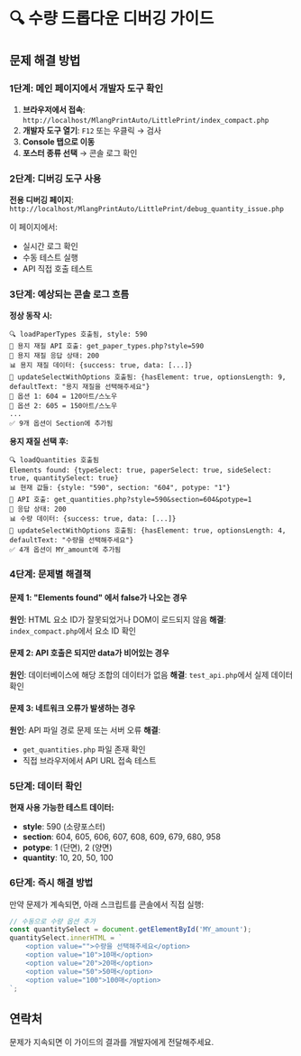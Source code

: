# 🔍 수량 드롭다운 디버깅 가이드

## 문제 해결 방법

### 1단계: 메인 페이지에서 개발자 도구 확인
1. **브라우저에서 접속**: `http://localhost/MlangPrintAuto/LittlePrint/index_compact.php`
2. **개발자 도구 열기**: `F12` 또는 우클릭 → 검사
3. **Console 탭으로 이동**
4. **포스터 종류 선택** → 콘솔 로그 확인

### 2단계: 디버깅 도구 사용
**전용 디버깅 페이지**: `http://localhost/MlangPrintAuto/LittlePrint/debug_quantity_issue.php`

이 페이지에서:
- 실시간 로그 확인
- 수동 테스트 실행
- API 직접 호출 테스트

### 3단계: 예상되는 콘솔 로그 흐름

**정상 동작 시:**
```
🔍 loadPaperTypes 호출됨, style: 590
📡 용지 재질 API 호출: get_paper_types.php?style=590
📡 용지 재질 응답 상태: 200
📊 용지 재질 데이터: {success: true, data: [...]}
🔧 updateSelectWithOptions 호출됨: {hasElement: true, optionsLength: 9, defaultText: "용지 재질을 선택해주세요"}
📝 옵션 1: 604 = 120아트/스노우
📝 옵션 2: 605 = 150아트/스노우
...
✅ 9개 옵션이 Section에 추가됨
```

**용지 재질 선택 후:**
```
🔍 loadQuantities 호출됨
Elements found: {typeSelect: true, paperSelect: true, sideSelect: true, quantitySelect: true}
📊 현재 값들: {style: "590", section: "604", potype: "1"}
📡 API 호출: get_quantities.php?style=590&section=604&potype=1
📡 응답 상태: 200
📊 수량 데이터: {success: true, data: [...]}
🔧 updateSelectWithOptions 호출됨: {hasElement: true, optionsLength: 4, defaultText: "수량을 선택해주세요"}
✅ 4개 옵션이 MY_amount에 추가됨
```

### 4단계: 문제별 해결책

#### 문제 1: "Elements found" 에서 false가 나오는 경우
**원인**: HTML 요소 ID가 잘못되었거나 DOM이 로드되지 않음
**해결**: `index_compact.php`에서 요소 ID 확인

#### 문제 2: API 호출은 되지만 data가 비어있는 경우
**원인**: 데이터베이스에 해당 조합의 데이터가 없음
**해결**: `test_api.php`에서 실제 데이터 확인

#### 문제 3: 네트워크 오류가 발생하는 경우
**원인**: API 파일 경로 문제 또는 서버 오류
**해결**: 
- `get_quantities.php` 파일 존재 확인
- 직접 브라우저에서 API URL 접속 테스트

### 5단계: 데이터 확인

**현재 사용 가능한 테스트 데이터:**
- **style**: 590 (소량포스터)
- **section**: 604, 605, 606, 607, 608, 609, 679, 680, 958
- **potype**: 1 (단면), 2 (양면)
- **quantity**: 10, 20, 50, 100

### 6단계: 즉시 해결 방법

만약 문제가 계속되면, 아래 스크립트를 콘솔에서 직접 실행:

```javascript
// 수동으로 수량 옵션 추가
const quantitySelect = document.getElementById('MY_amount');
quantitySelect.innerHTML = `
    <option value="">수량을 선택해주세요</option>
    <option value="10">10매</option>
    <option value="20">20매</option>
    <option value="50">50매</option>
    <option value="100">100매</option>
`;
```

## 연락처
문제가 지속되면 이 가이드의 결과를 개발자에게 전달해주세요.